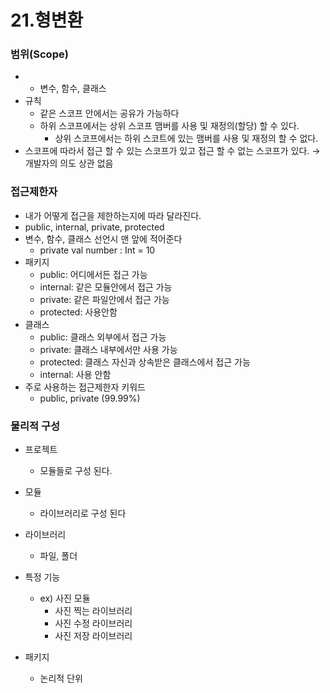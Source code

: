 # 21.형변환

### 범위(Scope)
- - 변수, 함수, 클래스
- 규칙
	- 같은 스코프 안에서는 공유가 가능하다
	- 하위 스코프에서는 상위 스코프 맴버를 사용 및 재정의(할당) 할 수 있다.
		- 상위 스코프에서는 하위 스코트에 있는 맴버를 사용 및 재정의 할 수 없다.
- 스코프에 따라서 접근 할 수 있는 스코프가 있고 접근 할 수 없는 스코프가 있다. → 개발자의 의도 상관 없음

### 접근제한자 
- 내가 어떻게 접근을 제한하는지에 따라 달라진다.
- public, internal, private, protected
- 변수, 함수, 클래스 선언시 맨 앞에 적어준다
	- private val number : Int = 10
- 패키지
	- public: 어디에서든 접근 가능
	- internal: 같은 모듈안에서 접근 가능
	- private: 같은 파일안에서 접근 가능
	- protected: 사용안함
- 클래스
	- public: 클래스 외부에서 접근 가능
	- private: 클래스 내부에서만 사용 가능
	- protected: 클래스 자신과 상속받은 클래스에서 접근 가능
	- internal: 사용 안함
- 주로 사용하는 접근제한자 키워드
	- public, private (99.99%)

### 물리적 구성
- 프로젝트
    - 모듈들로 구성 된다.
- 모듈
    - 라이브러리로 구성 된다
- 라이브러리
    - 파일, 폴더
- 특정 기능
    - ex) 사진 모듈
        - 사진 찍는 라이브러리
        - 사진 수정 라이브러리
        - 사진 저장 라이브러리

- 패키지
    - 논리적 단위
